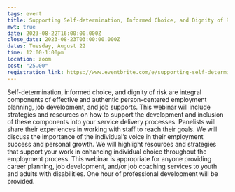 ```yaml
---
tags: event
title: Supporting Self-determination, Informed Choice, and Dignity of Risk
mwt: true
date: 2023-08-22T16:00:00.000Z
close_date: 2023-08-23T03:00:00.000Z
dates: Tuesday, August 22
time: 12:00-1:00pm
location: zoom
cost: "25.00"
registration_link: https://www.eventbrite.com/e/supporting-self-determination-informed-choice-and-dignity-of-risk-tickets-608669997347
---
```

Self-determination, informed choice, and dignity of risk are integral components of effective and authentic person-centered employment planning, job development, and job supports. This webinar will include strategies and resources on how to support the development and inclusion of these components into your service delivery processes. Panelists will share their experiences in working with staff to reach their goals. We will discuss the importance of the individual’s voice in their employment success and personal growth. We will highlight resources and strategies that support your work in enhancing individual choice throughout the employment process. This webinar is appropriate for anyone providing career planning, job development, and/or job coaching services to youth and adults with disabilities. One hour of professional development will be provided.